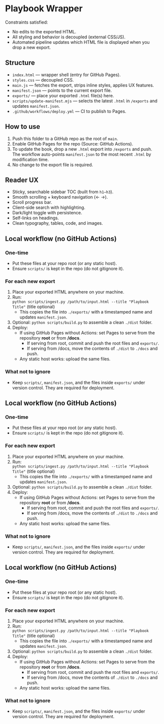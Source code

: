 # Playbook Wrapper

Constraints satisfied:
- No edits to the exported HTML.
- All styling and behavior is decoupled (external CSS/JS).
- Automated pipeline updates which HTML file is displayed when you drop a new export.

## Structure
- `index.html` — wrapper shell (entry for GitHub Pages).
- `styles.css` — decoupled CSS.
- `main.js` — fetches the export, strips inline styles, applies UX features.
- `manifest.json` — points to the current export file.
- `exports/` — place your exported `.html` file(s) here.
- `scripts/update-manifest.mjs` — selects the latest `.html` in `/exports` and updates `manifest.json`.
- `.github/workflows/deploy.yml` — CI to publish to Pages.

## How to use
1. Push this folder to a GitHub repo as the root of `main`.
2. Enable GitHub Pages for the repo (Source: GitHub Actions).
3. To update the book, drop a new `.html` export into `/exports` and push. The workflow auto-points `manifest.json` to the most recent `.html` by modification time.
4. No change to the export file is required.

## Reader UX
- Sticky, searchable sidebar TOC (built from `h1–h3`).
- Smooth scrolling + keyboard navigation (← →).
- Scroll progress bar.
- Client-side search with highlighting.
- Dark/light toggle with persistence.
- Self-links on headings.
- Clean typography, tables, code, and images.

## Local workflow (no GitHub Actions)

### One-time
- Put these files at your repo root (or any static host).
- Ensure `scripts/` is kept in the repo (do not gitignore it).

### For each new export
1. Place your exported HTML anywhere on your machine.
2. Run:  
   `python scripts/ingest.py /path/to/input.html --title "Playbook Title"` (title optional)
   - This copies the file into `./exports/` with a timestamped name and updates `manifest.json`.
3. Optional: `python scripts/build.py` to assemble a clean `./dist` folder.
4. Deploy:
   - If using GitHub Pages without Actions: set Pages to serve from the repository **root** or from **/docs**.  
     - If serving from root, commit and push the root files and `exports/`.  
     - If serving from /docs, move the contents of `./dist` to `./docs` and push.
   - Any static host works: upload the same files.

### What not to ignore
- Keep `scripts/`, `manifest.json`, and the files inside `exports/` under version control. They are required for deployment.

## Local workflow (no GitHub Actions)

### One-time
- Put these files at your repo root (or any static host).
- Ensure `scripts/` is kept in the repo (do not gitignore it).

### For each new export
1. Place your exported HTML anywhere on your machine.
2. Run:  
   `python scripts/ingest.py /path/to/input.html --title "Playbook Title"` (title optional)
   - This copies the file into `./exports/` with a timestamped name and updates `manifest.json`.
3. Optional: `python scripts/build.py` to assemble a clean `./dist` folder.
4. Deploy:
   - If using GitHub Pages without Actions: set Pages to serve from the repository **root** or from **/docs**.  
     - If serving from root, commit and push the root files and `exports/`.  
     - If serving from /docs, move the contents of `./dist` to `./docs` and push.
   - Any static host works: upload the same files.

### What not to ignore
- Keep `scripts/`, `manifest.json`, and the files inside `exports/` under version control. They are required for deployment.

## Local workflow (no GitHub Actions)

### One-time
- Put these files at your repo root (or any static host).
- Ensure `scripts/` is kept in the repo (do not gitignore it).

### For each new export
1. Place your exported HTML anywhere on your machine.
2. Run:  
   `python scripts/ingest.py /path/to/input.html --title "Playbook Title"` (title optional)
   - This copies the file into `./exports/` with a timestamped name and updates `manifest.json`.
3. Optional: `python scripts/build.py` to assemble a clean `./dist` folder.
4. Deploy:
   - If using GitHub Pages without Actions: set Pages to serve from the repository **root** or from **/docs**.  
     - If serving from root, commit and push the root files and `exports/`.  
     - If serving from /docs, move the contents of `./dist` to `./docs` and push.
   - Any static host works: upload the same files.

### What not to ignore
- Keep `scripts/`, `manifest.json`, and the files inside `exports/` under version control. They are required for deployment.
